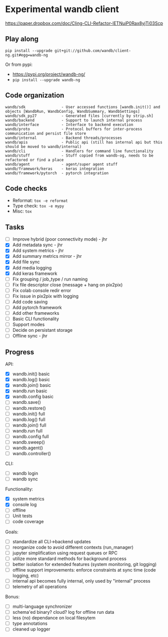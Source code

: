 # Experimental wandb client

https://paper.dropbox.com/doc/Cling-CLI-Refactor-lETNuiP0Rax8yjTi03Scp

## Play along

`pip install --upgrade git+git://github.com/wandb/client-ng.git#egg=wandb-ng`

Or from pypi:

- https://pypi.org/project/wandb-ng/
- `pip install --upgrade wandb-ng`

## Code organization

```
wandb/sdk                - User accessed functions [wandb.init()] and objects [WandbRun, WandbConfig, WandbSummary, WandbSettings]
wandb/sdk_py27           - Generated files [currently by strip.sh]
wandb/backend            - Support to launch internal process
wandb/interface          - Interface to backend execution 
wandb/proto              - Protocol buffers for inter-process communication and persist file store
wandb/internal           - Backend threads/processes
wandb/apis               - Public api (still has internal api but this should be moved to wandb/internal)
wandb/cli                - Handlers for command line functionality
wandb/stuff              - Stuff copied from wandb-og, needs to be refactored or find a place
wandb/agent              - agent/super agent stuff
wandb/framework/keras    - keras integration
wandb/framework/pytorch  - pytorch integration
```

## Code checks

 - Reformat: `tox -e reformat`
 - Type check: `tox -e mypy`
 - Misc: `tox`

## Tasks

 - [ ] Improve hybrid (poor connectivity mode) - jhr
 - [X] Add metadata sync - jhr
 - [X] Add system metrics - jhr
 - [X] Add summary metrics mirror - jhr
 - [x] Add file sync
 - [X] Add media logging
 - [x] Add keras framework
 - [ ] Fix grouping / job_type / run naming
 - [ ] Fix file descriptor close (message + hang on pix2pix)
 - [ ] Fix colab console redir error
 - [ ] Fix issue in pix2pix with logging
 - [ ] Add code saving
 - [ ] Add pytorch framework
 - [ ] Add other frameworks
 - [ ] Basic CLI functionality
 - [ ] Support modes
 - [ ] Decide on persistant storage
 - [ ] Offline sync - jhr

## Progress

API:
 - [x] wandb.init() basic
 - [x] wandb.log() basic
 - [x] wandb.join() basic
 - [x] wandb.run basic
 - [x] wandb.config basic
 - [ ] wandb.save()
 - [ ] wandb.restore()
 - [ ] wandb.init() full
 - [ ] wandb.log() full
 - [ ] wandb.join() full
 - [ ] wandb.run full
 - [ ] wandb.config full
 - [ ] wandb.sweep()
 - [ ] wandb.agent()
 - [ ] wandb.controller()
 
CLI:
 - [ ] wandb login
 - [ ] wandb sync

Functionality:
 - [X] system metrics
 - [x] console log
 - [ ] offline
 - [ ] Unit tests
 - [ ] code coverage

Goals:
 - [ ] standardize all CLI->backend updates
 - [ ] reorganize code to avoid different contexts (run_manager)
 - [ ] jupyter simplification using request queues or RPC
 - [ ] utilize more standard methods for background process
 - [ ] better isolation for extended features (system monitoring, git logging)
 - [ ] offline support improvements: enforce constraints at sync time (code logging, etc)
 - [ ] internal api becomes fully internal, only used by "internal" process
 - [ ] telemetry of all operations
 
Bonus:
- [ ] multi-language synchronizer
- [ ] schema'ed binary? cloud? log for offline run data
- [ ] less (no) dependance on local filesytem
- [ ] type annotations
- [ ] cleaned up logger
